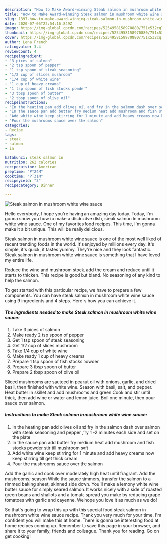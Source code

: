 ```yaml
---
description: "How to Make Award-winning Steak salmon in mushroom white wine sauce"
title: "How to Make Award-winning Steak salmon in mushroom white wine sauce"
slug: 1397-how-to-make-award-winning-steak-salmon-in-mushroom-white-wine-sauce
date: 2020-07-05T22:54:16.849Z
image: https://img-global.cpcdn.com/recipes/5254958158970880/751x532cq70/steak-salmon-in-mushroom-white-wine-sauce-recipe-main-photo.jpg
thumbnail: https://img-global.cpcdn.com/recipes/5254958158970880/751x532cq70/steak-salmon-in-mushroom-white-wine-sauce-recipe-main-photo.jpg
cover: https://img-global.cpcdn.com/recipes/5254958158970880/751x532cq70/steak-salmon-in-mushroom-white-wine-sauce-recipe-main-photo.jpg
author: Lena French
ratingvalue: 3.4
reviewcount: 4
recipeingredient:
- "3 pices of salmon"
- "2 tsp spoon of pepper"
- "1 tsp spoon of steak seasoning"
- "1/2 cup of slices mushroom"
- "1/4 cup of white wine"
- "1 cup of heavy creams"
- "1 tsp spoon of fish stocks powder"
- "3 tbsp spoon of butter"
- "2 tbsp spoon of olive oil"
recipeinstructions:
- "In the heating pan add olives oil and fry in the salmon dash over salmon with steak seasoning and pepper ,fry 1 -2 minutes each side and set on the plate"
- "In the sauce pan add butter fry medium heat add mushroom and fish stocks powder stir till mushroom soft"
- "Add white wine keep stirring for 1 minute and add heavy creams now keep stirring till get thick cream"
- "Pour the mushrooms sauce over the salmon"
categories:
- Recipe
tags:
- steak
- salmon
- in

katakunci: steak salmon in 
nutrition: 262 calories
recipecuisine: American
preptime: "PT24M"
cooktime: "PT31M"
recipeyield: "3"
recipecategory: Dinner

---
```



![Steak salmon in mushroom white wine sauce](https://img-global.cpcdn.com/recipes/5254958158970880/751x532cq70/steak-salmon-in-mushroom-white-wine-sauce-recipe-main-photo.jpg)

Hello everybody, I hope you're having an amazing day today. Today, I'm gonna show you how to make a distinctive dish, steak salmon in mushroom white wine sauce. One of my favorites food recipes. This time, I'm gonna make it a bit unique. This will be really delicious.

Steak salmon in mushroom white wine sauce is one of the most well liked of recent trending foods in the world. It's enjoyed by millions every day. It's simple, it's quick, it tastes yummy. They're nice and they look fantastic. Steak salmon in mushroom white wine sauce is something that I have loved my entire life.

Reduce the wine and mushroom stock, add the cream and reduce until it starts to thicken. This recipe is good but bland. No seasoning of any kind to help the salmon.


To get started with this particular recipe, we have to prepare a few components. You can have steak salmon in mushroom white wine sauce using 9 ingredients and 4 steps. Here is how you can achieve it.

<!--inarticleads1-->

##### The ingredients needed to make Steak salmon in mushroom white wine sauce:

1. Take 3 pices of salmon
1. Make ready 2 tsp spoon of pepper
1. Get 1 tsp spoon of steak seasoning
1. Get 1/2 cup of slices mushroom
1. Take 1/4 cup of white wine
1. Make ready 1 cup of heavy creams
1. Prepare 1 tsp spoon of fish stocks powder
1. Prepare 3 tbsp spoon of butter
1. Prepare 2 tbsp spoon of olive oil


Sliced mushrooms are sauteed in peanut oil with onions, garlic, and dried basil, then finished with white wine. Season with basil, salt, and pepper. Heat butter in skillet and add mushrooms and green Cook and stir until thick, then add wine or water and lemon juice. Boil one minute, then pour sauce over salmon. 

<!--inarticleads2-->

##### Instructions to make Steak salmon in mushroom white wine sauce:

1. In the heating pan add olives oil and fry in the salmon dash over salmon with steak seasoning and pepper ,fry 1 -2 minutes each side and set on the plate
1. In the sauce pan add butter fry medium heat add mushroom and fish stocks powder stir till mushroom soft
1. Add white wine keep stirring for 1 minute and add heavy creams now keep stirring till get thick cream
1. Pour the mushrooms sauce over the salmon


Add the garlic and cook over moderately high heat until fragrant. Add the mushrooms; season While the sauce simmers, transfer the salmon to a rimmed baking sheet, skinned side down. You&#39;ll make a lemony white wine butter sauce for simply seared salmon. It works nicely with a side of roasted green beans and shallots and a tomato spread you make by reducing grape tomatoes with garlic and cayenne. We hope you love it as much as we do! 

So that's going to wrap this up with this special food steak salmon in mushroom white wine sauce recipe. Thank you very much for your time. I'm confident you will make this at home. There is gonna be interesting food at home recipes coming up. Remember to save this page in your browser, and share it to your family, friends and colleague. Thank you for reading. Go on get cooking!
